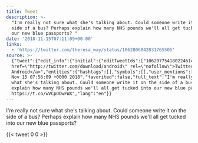 ```yaml
---
title: Tweet
description: >-
  "I'm really not sure what she's talking about. Could someone write it on the
  side of a bus? Perhaps explain how many NHS pounds we'll all get tucked into
  our new blue passports? "
date: '2018-11-15T07:11:09+00:00'
links:
  - 'https://twitter.com/theresa_may/status/1062806842831765505'
source: >-
  {"tweet":{"edit_info":{"initial":{"editTweetIds":["1062977541802246144"],"editableUntil":"2018-11-15T08:56:09.790Z","editsRemaining":"5","isEditEligible":true}},"retweeted":false,"source":"<a
  href=\"http://twitter.com/download/android\" rel=\"nofollow\">Twitter for
  Android</a>","entities":{"hashtags":[],"symbols":[],"user_mentions":[],"urls":[{"url":"https://t.co/wVCpOOwFWX","expanded_url":"https://twitter.com/theresa_may/status/1062806842831765505","display_url":"twitter.com/theresa_may/st…","indices":["177","200"]}]},"display_text_range":["0","200"],"favorite_count":"0","id_str":"1062977541802246144","truncated":false,"retweet_count":"0","id":"1062977541802246144","possibly_sensitive":false,"created_at":"Thu
  Nov 15 07:56:09 +0000 2018","favorited":false,"full_text":"I'm really not sure
  what she's talking about. Could someone write it on the side of a bus? Perhaps
  explain how many NHS pounds we'll all get tucked into our new blue passports?
  https://t.co/wVCpOOwFWX","lang":"en"}}
---
```

I'm really not sure what she's talking about. Could someone write it on the side of a bus? Perhaps explain how many NHS pounds we'll all get tucked into our new blue passports? 
    
{{< tweet 0 0 >}}
    
